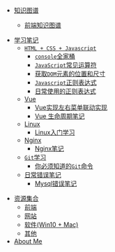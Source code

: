 <!--
 * @Author: Rainy
 * @Github: https://github.com/Rain120
 * @Date: 2019-01-20 11:26:20
 * @LastEditTime: 2019-01-20 17:39:17
 -->

<!-- 学习笔记 -->

- [<i class="profile-icon iconfont icon-note"></i>知识图谱](notes/knowledge-map/guide.md)

  - [<i class="profile-icon iconfont icon-note"></i>前端知识图谱](notes/knowledge-map/fe_knowledge_map.md)

  

* [<i class="profile-icon iconfont icon-note"></i>学习笔记](notes/guide.md)
   * [<i class="profile-icon vuejs iconfont icon-js"></i>`HTML + CSS + Javascript`](notes/HTML-CSS-Javascript/guide.md)
      - [<i class="profile-icon vuejs iconfont icon-note"></i>`console`全家桶](notes/HTML-CSS-Javascript/console/console-related-note.md)
      - [<i class="profile-icon vuejs iconfont icon-note"></i>`JavaScript`常见运算符](notes/HTML-CSS-Javascript/common-operator/common-operator.md)
      - [<i class="profile-icon vuejs iconfont icon-note"></i>获取`DOM`元素的位置和尺寸](notes/HTML-CSS-Javascript/get-dom-property/get-dom-property.md)
      - [<i class="profile-icon vuejs iconfont icon-note"></i>`Javascript`正则表达式](notes/HTML-CSS-Javascript/regular_expression/regular_expression.md)
      - [<i class="profile-icon vuejs iconfont icon-note"></i>日常使用的正则表达式](notes/HTML-CSS-Javascript/regular_expression/common_reg_exps.md)
   * [<i class="profile-icon vuejs iconfont icon-vuejs"></i>Vue](notes/vue/guide.md)
     * [<i class="profile-icon iconfont icon-note"></i>Vue实现左右菜单联动实现](notes/vue/cascade-menu.md)
     * [<i class="profile-icon iconfont icon-note"></i>Vue 生命周期笔记](notes/vue/vue-lifecycle/vue-lifecycle.md)
   * [<i class="profile-icon iconfont icon-note"></i>Linux](notes/linux/guide.md)
     - [<i class="profile-icon iconfont icon-note"></i>Linux入门学习](notes/linux/initial.md)
   * [<i class="profile-icon vuejs iconfont icon-nginx"></i>Nginx](notes/nginx/guide.md)
     * [<i class="profile-icon vuejs iconfont icon-note"></i>Nginx笔记](notes/nginx/nginx/note.md)
   * [<i class="profile-icon iconfont icon-note"></i>`Git`学习](notes/git/guide.md)
      - [<i class="profile-icon iconfont icon-js"></i>你必须知道的`Git`命令](notes/git/you-must-know-git-commands.md)
   * [<i class="profile-icon iconfont icon-error"></i>日常错误笔记](notes/error-qa/guide.md)
      * [<i class="profile-icon iconfont icon-mysql"></i>Mysql错误笔记](notes/error-qa/mysql/note-qa.md)

<!--  资源集合 -->

* [<i class="profile-icon iconfont icon-resources"></i>资源集合](resources/guide.md)
  * [<i class="profile-icon iconfont icon-web"></i>前端](resources/front-end.md)
  * [<i class="profile-icon iconfont icon-website"></i>网站](resources/website.md)
  * [<i class="profile-icon iconfont icon-broken"></i>软件(Win10 + Mac)](resources/software.md)
  * [<i class="profile-icon iconfont icon-others"></i>其他](resources/others.md)
* [<i class="profile-icon iconfont icon-about"></i>About Me](profile/profile.md)

<!-- About Me -->
<!-- ---
* [<i class="profile-icon gh iconfont icon-github"></i>Github](https://github.com/Rain120)
* [<i class="profile-icon zh iconfont icon-zhihu"></i>知乎](https://www.zhihu.com/people/yan-yang-nian-hua-120/activities)
* [<i class="profile-icon jj iconfont icon-juejin"></i>掘金](https://juejin.im/user/57c616496be3ff00584f54db)
* [<i class="profile-icon bk iconfont icon-blog"></i>个人博客](https://rain120.github.io/)
* [<i class="profile-icon sf iconfont icon-sf"></i>SegmentFault](https://segmentfault.com/u/rainyk1/articles)
* [<i class="profile-icon csdn iconfont icon-csdn"></i>CSDN](https://blog.csdn.net/ZC_XY) -->

